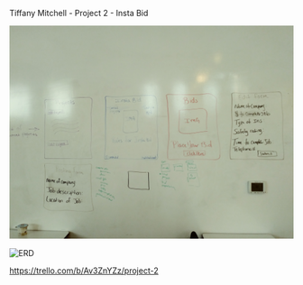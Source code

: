 Tiffany Mitchell - Project 2 - Insta Bid


 ![wireframe](./images/wireframe.jpg)

![ERD](./images/erd.jpg)

https://trello.com/b/Av3ZnYZz/project-2 

